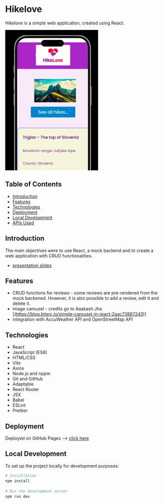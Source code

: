 # Hikelove

Hikelove is a simple web application, created using React.

![Hikelove](./public/iframe.png)

## Table of Contents

- [Introduction](#introduction)
- [Features](#features)
- [Technologies](#technologies)
- [Deployment](#deployment)
- [Local Development](#local-development)
- [APIs Used](#apis-used)

## Introduction

The main objectives were to use React, a mock backend and to create a web application with CRUD functionalities.

- [presentation slides](https://docs.google.com/presentation/d/1F-kHrW5AczjasIT3nruo4KDeuP5JtwIp3Yiv9CvE-k4/edit#slide=id.g1f88252dc4_0_1535)

## Features

- CRUD functions for reviews - some reviews are pre-rendered from the mock backened. However, it is also possible to add a review, edit it and delete it.
- image carousel - credits go to Aaakash Jha [(https://blog.bitsrc.io/simple-carousel-in-react-2aac73887243)]
- integration with AccuWeather API and OpenStreetMap API

## Technologies

- React
- JavaScript (ES6)
- HTML/CSS
- Vite
- Axios
- Node.js and nppm
- Git and GitHub
- Adaptable
- React Router
- JSX
- Babel
- ESLint
- Prettier


## Deployment

Deployed on GitHub Pages -->
[click here](https://pikkukurkku.github.io/react_project/#/)

## Local Development

To set up the project locally for development purposes:

```bash
# Installation
npm install

# Run the development server
npm run dev